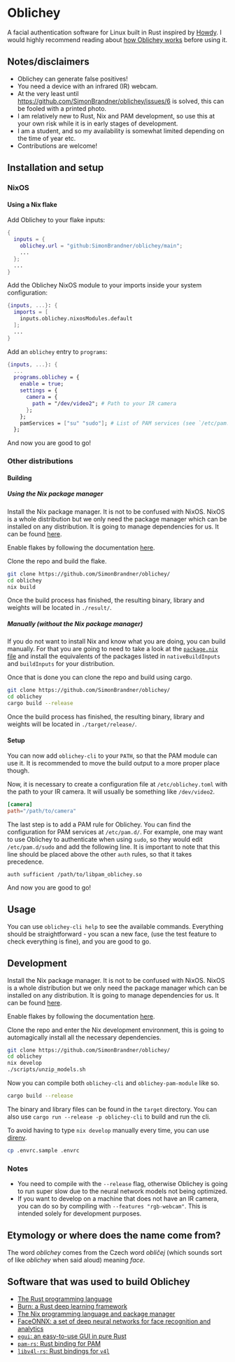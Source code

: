 # Oblichey

A facial authentication software for Linux built in Rust inspired by
[Howdy](https://github.com/boltgolt/howdy/). I would highly recommend reading
about [how Oblichey works](/docs/how_does_it_work.md) before using it.

## Notes/disclaimers

- Oblichey can generate false positives!
- You need a device with an infrared (IR) webcam.
- At the very least until https://github.com/SimonBrandner/oblichey/issues/6 is
  solved, this can be fooled with a printed photo.
- I am relatively new to Rust, Nix and PAM development, so use this at your own
  risk while it is in early stages of development.
- I am a student, and so my availability is somewhat limited depending on the
  time of year etc.
- Contributions are welcome!

## Installation and setup

### NixOS

#### Using a Nix flake

Add Oblichey to your flake inputs:

```nix
{
  inputs = {
    oblichey.url = "github:SimonBrandner/oblichey/main";
    ...
  };
  ...
}
```

Add the Oblichey NixOS module to your imports inside your system configuration:

```nix
{inputs, ...}: {
  imports = [
    inputs.oblichey.nixosModules.default
  ];
  ...
}
```

Add an `oblichey` entry to `programs`:

```nix
{inputs, ...}: {
  ...
  programs.oblichey = {
    enable = true;
    settings = {
      camera = {
        path = "/dev/video2"; # Path to your IR camera
      };
    };
    pamServices = ["su" "sudo"]; # List of PAM services (see `/etc/pam.d/`) in which a rule for Oblichey should be added
  };
```

And now you are good to go!

### Other distributions

#### Building

##### Using the Nix package manager

Install the Nix package manager. It is not to be confused with NixOS. NixOS is
a whole distribution but we only need the package manager which can be
installed on any distribution. It is going to manage dependencies for us. It
can be found [here](https://nixos.org/download/#nix-install-linux).

Enable flakes by following the documentation
[here](https://nixos.wiki/wiki/Flakes#Enable_flakes_permanently_in_NixOS).

Clone the repo and build the flake.

```sh
git clone https://github.com/SimonBrandner/oblichey/
cd oblichey
nix build
```

Once the build process has finished, the resulting binary, library and weights
will be located in `./result/`.

##### Manually (without the Nix package manager)

If you do not want to install Nix and know what you are doing, you can build
manually. For that you are going to need to take a look at the [`package.nix`
file](./nix/package.nix) and install the equivalents of the packages listed in
`nativeBuildInputs` and `buildInputs` for your distribution.

Once that is done you can clone the repo and build using cargo.

```sh
git clone https://github.com/SimonBrandner/oblichey/
cd oblichey
cargo build --release
```

Once the build process has finished, the resulting binary, library and weights
will be located in `./target/release/`.

#### Setup

You can now add `oblichey-cli` to your `PATH`, so that the PAM module can use
it. It is recommended to move the build output to a more proper place though.

Now, it is necessary to create a configuration file at `/etc/oblichey.toml`
with the path to your IR camera. It will usually be something like
`/dev/video2`.

```toml
[camera]
path="/path/to/camera"
```

The last step is to add a PAM rule for Oblichey. You can find the configuration
for PAM services at `/etc/pam.d/`. For example, one may want to use Oblichey to
authenticate when using `sudo`, so they would edit `/etc/pam.d/sudo` and add
the following line. It is important to note that this line should be placed
above the other `auth` rules, so that it takes precedence.

```
auth sufficient /path/to/libpam_oblichey.so
```

And now you are good to go!

## Usage

You can use `oblichey-cli help` to see the available commands. Everything
should be straightforward - you scan a new face, (use the test feature to check
everything is fine), and you are good to go.

## Development

Install the Nix package manager. It is not to be confused with NixOS. NixOS is
a whole distribution but we only need the package manager which can be
installed on any distribution. It is going to manage dependencies for us. It
can be found [here](https://nixos.org/download/#nix-install-linux).

Enable flakes by following the documentation
[here](https://nixos.wiki/wiki/Flakes#Enable_flakes_permanently_in_NixOS).

Clone the repo and enter the Nix development environment, this is going to
automagically install all the necessary dependencies.

```sh
git clone https://github.com/SimonBrandner/oblichey/
cd oblichey
nix develop
./scripts/unzip_models.sh
```

Now you can compile both `oblichey-cli` and `oblichey-pam-module` like so.

```sh
cargo build --release
```

The binary and library files can be found in the `target` directory. You can
also use `cargo run --release -p oblichey-cli` to build and run the cli.

To avoid having to type `nix develop` manually every time, you can use
[direnv](https://github.com/direnv/direnv/tree/master).

```sh
cp .envrc.sample .envrc
```

### Notes

- You need to compile with the `--release` flag, otherwise Oblichey is going to
  run super slow due to the neural network models not being optimized.
- If you want to develop on a machine that does not have an IR camera, you can
  do so by compiling with `--features "rgb-webcam"`. This is intended solely for
  development purposes.

## Etymology or where does the name come from?

The word _oblichey_ comes from the Czech word _obličej_ (which sounds sort of
like _oblichey_ when said aloud) meaning _face_.

## Software that was used to build Oblichey

- [The Rust programming language](https://www.rust-lang.org/)
- [Burn: a Rust deep learning framework](https://burn.dev/)
- [The Nix programming language and package manager](https://nixos.org/)
- [FaceONNX: a set of deep neural networks for face recognition and analytics](https://github.com/FaceONNX/FaceONNX)
- [`egui`: an easy-to-use GUI in pure Rust](https://github.com/emilk/egui)
- [`pam-rs`: Rust binding for PAM](https://github.com/anowell/pam-rs)
- [`libv4l-rs`: Rust bindings for `v4l`](https://github.com/raymanfx/libv4l-rs)
